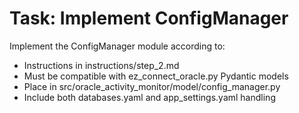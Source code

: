 # Task: Implement ConfigManager

Implement the ConfigManager module according to:
- Instructions in instructions/step_2.md
- Must be compatible with ez_connect_oracle.py Pydantic models
- Place in src/oracle_activity_monitor/model/config_manager.py
- Include both databases.yaml and app_settings.yaml handling
